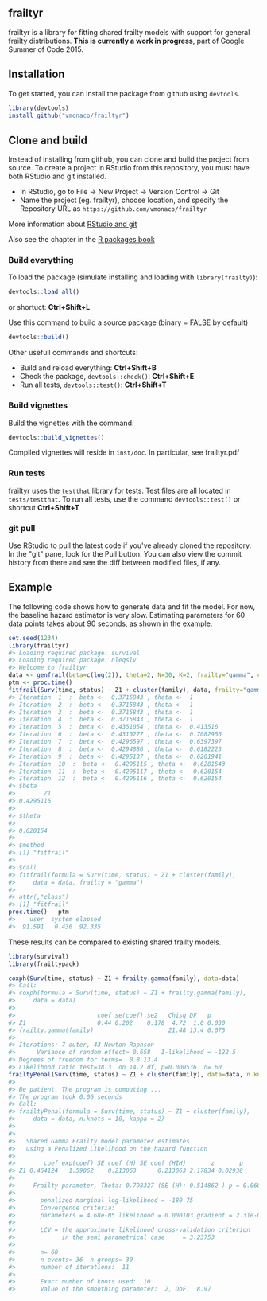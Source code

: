 <!-- README.md is generated from README.Rmd. Please edit that file -->
frailtyr
--------

frailtyr is a library for fitting shared frailty models with support for general frailty distributions. **This is currently a work in progress**, part of Google Summer of Code 2015.

Installation
------------

To get started, you can install the package from github using `devtools`.

``` r
library(devtools)
install_github("vmonaco/frailtyr")
```

Clone and build
---------------

Instead of installing from github, you can clone and build the project from source. To create a project in RStudio from this repository, you must have both RStudio and git installed.

-   In RStudio, go to File -\> New Project -\> Version Control -\> Git
-   Name the project (eg. frailtyr), choose location, and specify the Repository URL as `https://github.com/vmonaco/frailtyr`

More information about [RStudio and git](https://support.rstudio.com/hc/en-us/articles/200532077-Version-Control-with-Git-and-SVN)

Also see the chapter in the [R packages book](http://r-pkgs.had.co.nz/git.html)

### Build everything

To load the package (simulate installing and loading with `library(frailty)`):

``` r
devtools::load_all()
```

or shortuct: **Ctrl+Shift+L**

Use this command to build a source package (binary = FALSE by default)

``` r
devtools::build()
```

Other usefull commands and shortcuts:

-   Build and reload everything: **Ctrl+Shift+B**
-   Check the package, `devtools::check()`: **Ctrl+Shift+E**
-   Run all tests, `devtools::test()`: **Ctrl+Shift+T**

### Build vignettes

Build the vignettes with the command:

``` r
devtools::build_vignettes()
```

Compiled vignettes will reside in `inst/doc`. In particular, see frailtyr.pdf

### Run tests

frailtyr uses the `testthat` library for tests. Test files are all located in `tests/testthat`. To run all tests, use the command `devtools::test()` or shortcut **Ctrl+Shift+T**

### git pull

Use RStudio to pull the latest code if you've already cloned the repository. In the "git" pane, look for the Pull button. You can also view the commit history from there and see the diff between modified files, if any.

Example
-------

The following code shows how to generate data and fit the model. For now, the baseline hazard estimator is very slow. Estimating parameters for 60 data points takes about 90 seconds, as shown in the example.

``` r
set.seed(1234)
library(frailtyr)
#> Loading required package: survival
#> Loading required package: nleqslv
#> Welcome to frailtyr
data <- genfrail(beta=c(log(2)), theta=2, N=30, K=2, frailty="gamma", covariates="normal")
ptm <- proc.time()
fitfrail(Surv(time, status) ~ Z1 + cluster(family), data, frailty="gamma")
#> Iteration  1  :  beta <-  0.3715843 , theta <-  1 
#> Iteration  2  :  beta <-  0.3715843 , theta <-  1 
#> Iteration  3  :  beta <-  0.3715843 , theta <-  1 
#> Iteration  4  :  beta <-  0.3715843 , theta <-  1 
#> Iteration  5  :  beta <-  0.4351054 , theta <-  0.413516 
#> Iteration  6  :  beta <-  0.4310277 , theta <-  0.7082956 
#> Iteration  7  :  beta <-  0.4296597 , theta <-  0.6397397 
#> Iteration  8  :  beta <-  0.4294886 , theta <-  0.6182223 
#> Iteration  9  :  beta <-  0.4295137 , theta <-  0.6201941 
#> Iteration  10  :  beta <-  0.4295115 , theta <-  0.6201543 
#> Iteration  11  :  beta <-  0.4295117 , theta <-  0.620154 
#> Iteration  12  :  beta <-  0.4295116 , theta <-  0.620154
#> $beta
#>        Z1 
#> 0.4295116 
#> 
#> $theta
#>          
#> 0.620154 
#> 
#> $method
#> [1] "fitfrail"
#> 
#> $call
#> fitfrail(formula = Surv(time, status) ~ Z1 + cluster(family), 
#>     data = data, frailty = "gamma")
#> 
#> attr(,"class")
#> [1] "fitfrail"
proc.time() - ptm
#>    user  system elapsed 
#>  91.591   0.436  92.335
```

These results can be compared to existing shared frailty models.

``` r
library(survival)
library(frailtypack)
```

``` r
coxph(Surv(time, status) ~ Z1 + frailty.gamma(family), data=data)
#> Call:
#> coxph(formula = Surv(time, status) ~ Z1 + frailty.gamma(family), 
#>     data = data)
#> 
#>                       coef se(coef) se2   Chisq DF   p    
#> Z1                    0.44 0.202    0.178  4.72  1.0 0.030
#> frailty.gamma(family)                     21.48 13.4 0.075
#> 
#> Iterations: 7 outer, 43 Newton-Raphson
#>      Variance of random effect= 0.658   I-likelihood = -122.5 
#> Degrees of freedom for terms=  0.8 13.4 
#> Likelihood ratio test=38.3  on 14.2 df, p=0.000536  n= 60
frailtyPenal(Surv(time, status) ~ Z1 + cluster(family), data=data, n.knots=10, kappa=2)
#> 
#> Be patient. The program is computing ... 
#> The program took 0.06 seconds
#> Call:
#> frailtyPenal(formula = Surv(time, status) ~ Z1 + cluster(family), 
#>     data = data, n.knots = 10, kappa = 2)
#> 
#> 
#>   Shared Gamma Frailty model parameter estimates  
#>   using a Penalized Likelihood on the hazard function 
#> 
#>        coef exp(coef) SE coef (H) SE coef (HIH)       z       p
#> Z1 0.464124   1.59062    0.213063      0.213063 2.17834 0.02938
#> 
#>     Frailty parameter, Theta: 0.798327 (SE (H): 0.514862 ) p = 0.060503 
#>  
#>       penalized marginal log-likelihood = -180.75
#>       Convergence criteria: 
#>       parameters = 4.68e-05 likelihood = 0.000103 gradient = 2.31e-09 
#> 
#>       LCV = the approximate likelihood cross-validation criterion
#>             in the semi parametrical case     = 3.23753 
#> 
#>       n= 60
#>       n events= 36  n groups= 30
#>       number of iterations:  11 
#> 
#>       Exact number of knots used:  10 
#>       Value of the smoothing parameter:  2, DoF:  8.97
```
